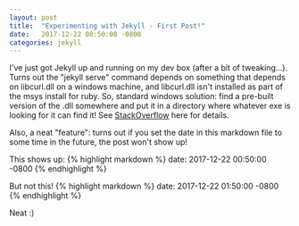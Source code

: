 ```yaml
---
layout: post
title:  "Experimenting with Jekyll - First Post!"
date:   2017-12-22 00:50:00 -0800
categories: jekyll
---
```

I've just got Jekyll up and running on my dev box (after a bit of tweaking...).  Turns out the "jekyll serve" command depends on something that depends on libcurl.dll on a windows machine, and libcurl.dll isn't installed as part of the msys install for ruby.  So, standard windows solution: find a pre-built version of the .dll somewhere and put it in a directory where whatever exe is looking for it can find it!  See [StackOverflow][stackoverflow] here for details.

Also, a neat "feature": turns out if you set the date in this markdown file to some time in the future, the post won't show up!


This shows up:
{% highlight markdown %}
date: 2017-12-22 00:50:00 -0800
{% endhighlight %}

But not this!
{% highlight markdown %}
date: 2017-12-22 01:50:00 -0800
{% endhighlight %}

Neat :)

[stackoverflow]: https://stackoverflow.com/questions/41114671/how-to-install-libcurl-on-windows-7-64bit
